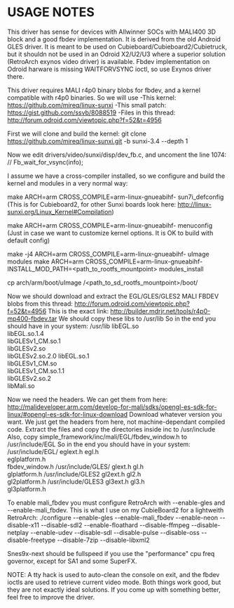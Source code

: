 USAGE NOTES
===========

This driver has sense for devices with Allwinner SOCs with MALI400 3D block and a 
good fbdev implementation. It is derived from the old Android GLES driver.
It is meant to be used on Cubieboard/Cubieboard2/Cubietruck, but it shouldn not
be used in an Odroid X2/U2/U3 where a superior solution (RetroArch exynos video driver) is available.
Fbdev implementation on Odroid harware is missing WAITFORVSYNC ioctl, so use Exynos driver there.

This driver requires MALI r4p0 binary blobs for fbdev, and a kernel compatible with r4p0 binaries.
So we will use
-This kernel: https://github.com/mireq/linux-sunxi
-This small patch: https://gist.github.com/ssvb/8088519
-Files in this thread: http://forum.odroid.com/viewtopic.php?f=52&t=4956

First we will clone and build the kernel:
git clone https://github.com/mireq/linux-sunxi.git -b sunxi-3.4 --depth 1

Now we edit drivers/video/sunxi/disp/dev_fb.c, and uncoment the line 1074:
// Fb_wait_for_vsync(info); 

I assume we have a cross-compiler installed, so we configure and build the kernel and modules
in a very normal way:

make ARCH=arm CROSS_COMPILE=arm-linux-gnueabihf- sun7i_defconfig
(This is for Cubieboard2, for other Sunxi boards look here: http://linux-sunxi.org/Linux_Kernel#Compilation)

make ARCH=arm CROSS_COMPILE=arm-linux-gnueabihf- menuconfig
(Just in case we want to customize kernel options. It is OK to build with default config)

make -j4 ARCH=arm CROSS_COMPILE=arm-linux-gnueabihf- uImage modules
make ARCH=arm CROSS_COMPILE=arm-linux-gnueabihf- INSTALL_MOD_PATH=<path_to_rootfs_mountpoint> modules_install

cp arch/arm/boot/uImage /<path_to_sd_rootfs_mountpoint>/boot/

Now we should download and extract the EGL/GLES/GLES2 MALI FBDEV blobs from this thread:
http://forum.odroid.com/viewtopic.php?f=52&t=4956
This is the exact link:
http://builder.mdrjr.net/tools/r4p0-mp400-fbdev.tar
We should copy these libs to /usr/lib
So in the end you should have in your system:
   /usr/lib
      libEGL.so    
      libEGL.so.1.4    
      libGLESv1_CM.so.1    
      libGLESv2.so    
      libGLESv2.so.2.0
      libEGL.so.1  
      libGLESv1_CM.so  
      libGLESv1_CM.so.1.1  
      libGLESv2.so.2  
      libMali.so

Now we need the headers. We can get them from here:
http://malideveloper.arm.com/develop-for-mali/sdks/opengl-es-sdk-for-linux/#opengl-es-sdk-for-linux-download
Download whatever version you want. We just get the headers from here, not machine-dependant compiled code. 
Extract the files and copy the directories inside inc to /usr/include
Also, copy simple_framework/inc/mali/EGL/fbdev_window.h to /usr/include/EGL
So in the end you should have in your system:
   /usr/include/EGL/
      eglext.h
      egl.h           
      eglplatform.h   
      fbdev_window.h
   /usr/include/GLES/
      glext.h
      gl.h  
      glplatform.h
   /usr/include/GLES2
      gl2ext.h
      gl2.h  
      gl2platform.h
   /usr/include/GLES3
      gl3ext.h
      gl3.h  
      gl3platform.h

To enable mali_fbdev you must configure RetroArch with --enable-gles and --enable-mali_fbdev.
This is what I use on my CubieBoard2 for a lightweith RetroArch:
./configure --enable-gles --enable-mali_fbdev --enable-neon --disable-x11 --disable-sdl2 --enable-floathard --disable-ffmpeg --disable-netplay --enable-udev --disable-sdl --disable-pulse --disable-oss --disable-freetype --disable-7zip --disable-libxml2

Snes9x-next should be fullspeed if you use the "performance" cpu freq governor, except for SA1 
and some SuperFX.

NOTE: A tty hack is used to auto-clean the console on exit, and the fbdev ioctls are used to retrieve
current video mode. Both things work good, but they are not exactly ideal solutions.
If you come up with something better, feel free to improve the driver.
